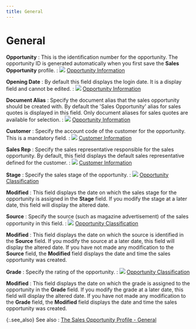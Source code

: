 ```yaml
---
title: General
---
```


# General


**Opportunity**
: This is the identification number for the opportunity.  The opportunity ID is generated automatically when you first save the  **Sales** **Opportunity**  profile.
: ![]({{site.sp_baseurl}}/img/lens.gif) [Opportunity  Information]({{site.sp_baseurl}}/misc/opportunity_information_sales_opp.html)


**Opening Date**
: By default this field displays the login date. It  is a display field and cannot be edited.
: ![]({{site.sp_baseurl}}/img/lens.gif) [Opportunity  Information]({{site.sp_baseurl}}/misc/opportunity_information_sales_opp.html)


**Document Alias**
: Specify the document alias that the sales opportunity  should be created with. By default the 'Sales Opportunity' alias for sales  quotes is displayed in this field. Only document aliases for sales quotes  are available for selection.
: ![]({{site.sp_baseurl}}/img/lens.gif) [Opportunity  Information]({{site.sp_baseurl}}/misc/opportunity_information_sales_opp.html)


**Customer**
: Specify the account code of the customer for the  opportunity. This is a mandatory field.
: ![]({{site.sp_baseurl}}/img/lens.gif) [Customer  Information]({{site.sp_baseurl}}/misc/customer_information_sales_opp.html)


**Sales Rep**
: Specify the sales representative responsible for  the sales opportunity. By default, this field displays the default sales  representative defined for the customer.
: ![]({{site.sp_baseurl}}/img/lens.gif) [Customer  Information]({{site.sp_baseurl}}/misc/customer_information_sales_opp.html)


**Stage**
: Specify the sales stage of the opportunity.
: ![]({{site.sp_baseurl}}/img/lens.gif) [Opportunity  Classification]({{site.sp_baseurl}}/misc/opportunity_classification_sales_opp.html)


**Modified**
: This field displays the date on which the sales  stage for the opportunity is assigned in the **Stage**  field. If you modify the stage at a later date, this field will display  the altered date.


**Source**
: Specify the source (such as magazine advertisement)  of the sales opportunity in this field.
: ![]({{site.sp_baseurl}}/img/lens.gif) [Opportunity  Classification]({{site.sp_baseurl}}/misc/opportunity_classification_sales_opp.html)


**Modified**
: This field displays the date on which the source  is identified in the **Source** field.  If you modify the source at a later date, this field will display the  altered date. If you have not made any modification to the **Source**  field, the **Modified** field displays  the date and time the sales opportunity was created.


**Grade**
: Specify the rating of the opportunity.
: ![]({{site.sp_baseurl}}/img/lens.gif) [Opportunity  Classification]({{site.sp_baseurl}}/misc/opportunity_classification_sales_opp.html)


**Modified**
: This field displays the date on which the grade  is assigned to the opportunity in the **Grade**  field. If you modify the grade at a later date, this field will display  the altered date. If you have not made any modification to the **Grade**  field, the **Modified** field displays  the date and time the sales opportunity was created.


{:.see_also}
See also
: [The  Sales Opportunity Profile - General]({{site.sp_baseurl}}/opportunity-management/create-a-sales-opportunity/the_sales_opportunity_profile_general.html)
